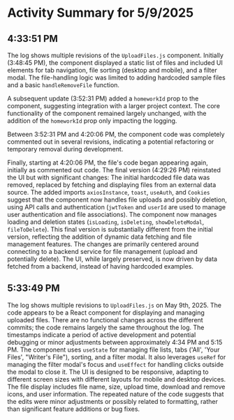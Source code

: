# Activity Summary for 5/9/2025

## 4:33:51 PM
The log shows multiple revisions of the `UploadFiles.js` component.  Initially (3:48:45 PM), the component displayed a static list of files and included UI elements for tab navigation, file sorting (desktop and mobile), and a filter modal.  The file-handling logic was limited to adding hardcoded sample files and a basic `handleRemoveFile` function.

A subsequent update (3:52:31 PM) added a `homeworkId` prop to the component, suggesting integration with a larger project context.  The core functionality of the component remained largely unchanged, with the addition of the `homeworkId` prop only impacting the logging.

Between 3:52:31 PM and 4:20:06 PM, the component code was completely commented out in several revisions, indicating a potential refactoring or temporary removal during development.

Finally, starting at 4:20:06 PM, the file's code began appearing again, initially as commented out code. The final version (4:29:26 PM)  reinstated the UI  but with significant changes:  The initial hardcoded file data was removed, replaced by fetching and displaying files from an external data source. The added imports `axiosInstance`, `toast`, `useAuth`, and `Cookies`  suggest that the  component now handles file uploads and possibly deletion, using API calls and authentication (`jwtToken` and `userId` are used to manage user authentication and file associations).  The component now manages loading and deletion states (`isLoading`, `isDeleting`, `showDeleteModal`, `fileToDelete`).  This final version is substantially different from the initial version, reflecting the addition of dynamic data fetching and file management features.  The changes are primarily centered around connecting to a backend service for file management (upload and potentially delete).  The UI, while largely preserved, is now driven by data fetched from a backend, instead of having hardcoded examples.


## 5:33:49 PM
The log shows multiple revisions to `UploadFiles.js` on May 9th, 2025.  The code appears to be a React component for displaying and managing uploaded files.  There are no functional changes across the different commits; the code remains largely the same throughout the log. The timestamps indicate a period of active development and potential debugging or minor adjustments between approximately 4:34 PM and 5:15 PM.  The component uses `useState` for managing file lists, tabs ('All', 'Your Files', "Writer's File"), sorting, and a filter modal.  It also leverages `useRef` for managing the filter modal's focus and `useEffect` for handling clicks outside the modal to close it.  The UI is designed to be responsive, adapting to different screen sizes with different layouts for mobile and desktop devices. The file display includes file name, size, upload time, download and remove icons, and user information.  The repeated nature of the code suggests that the edits were minor adjustments or possibly related to formatting, rather than significant feature additions or bug fixes.

